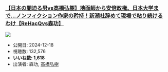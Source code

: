 ### [【日本の闇迫る男vs高橋弘樹】地面師から安倍政権、日本大学まで…ノンフィクション作家の矜持！新潮社辞めて現場で粘り続けるわけ【ReHacQvs森功】](https://www.youtube.com/watch?v=1vDYHfwQoZI)
[![](https://img.youtube.com/vi/1vDYHfwQoZI/sddefault.jpg)](https://www.youtube.com/watch?v=1vDYHfwQoZI)
-   公開日: 2024-12-18
-   視聴数: 132,576
-   **いいね数: 1,618**
-   出演者: 森功, [高橋弘樹](/rehacq_fan/people/高橋弘樹 "wikilink")
